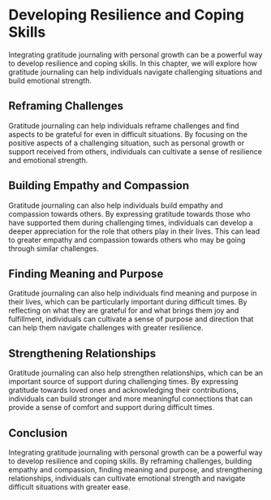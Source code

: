 Developing Resilience and Coping Skills
==========================================================================================================

Integrating gratitude journaling with personal growth can be a powerful way to develop resilience and coping skills. In this chapter, we will explore how gratitude journaling can help individuals navigate challenging situations and build emotional strength.

Reframing Challenges
--------------------

Gratitude journaling can help individuals reframe challenges and find aspects to be grateful for even in difficult situations. By focusing on the positive aspects of a challenging situation, such as personal growth or support received from others, individuals can cultivate a sense of resilience and emotional strength.

Building Empathy and Compassion
-------------------------------

Gratitude journaling can also help individuals build empathy and compassion towards others. By expressing gratitude towards those who have supported them during challenging times, individuals can develop a deeper appreciation for the role that others play in their lives. This can lead to greater empathy and compassion towards others who may be going through similar challenges.

Finding Meaning and Purpose
---------------------------

Gratitude journaling can also help individuals find meaning and purpose in their lives, which can be particularly important during difficult times. By reflecting on what they are grateful for and what brings them joy and fulfillment, individuals can cultivate a sense of purpose and direction that can help them navigate challenges with greater resilience.

Strengthening Relationships
---------------------------

Gratitude journaling can also help strengthen relationships, which can be an important source of support during challenging times. By expressing gratitude towards loved ones and acknowledging their contributions, individuals can build stronger and more meaningful connections that can provide a sense of comfort and support during difficult times.

Conclusion
----------

Integrating gratitude journaling with personal growth can be a powerful way to develop resilience and coping skills. By reframing challenges, building empathy and compassion, finding meaning and purpose, and strengthening relationships, individuals can cultivate emotional strength and navigate difficult situations with greater ease.

